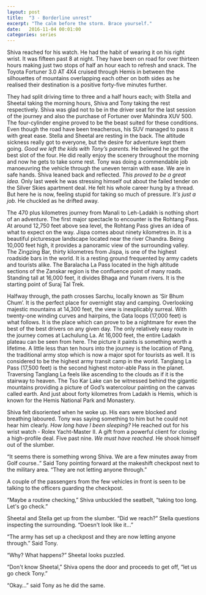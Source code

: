 ```yaml
---
layout: post
title:  "3 - Borderline unrest"
excerpt: "The calm before the storm. Brace yourself."
date:   2016-11-04 00:01:00
categories: series
---
```

Shiva reached for his watch. He had the habit of wearing it on his right wrist. It was fifteen past 8 at night. They have been on road for over thirteen hours making just two stops of half an hour each to refresh and snack. The Toyota Fortuner 3.0 AT 4X4 cruised through Hemis in between the silhouettes of mountains overlapping each other on both sides as he realised their destination is a positive forty-five minutes further.

They had split driving time to three and a half hours each; with Stella and Sheetal taking the morning hours, Shiva and Tony taking the rest respectively. Shiva was glad not to be in the driver seat for the last session of the journey and also the purchase of Fortuner over Mahindra XUV 500. The four-cylinder engine proved to be the beast suited for these conditions. Even though the road have been treacherous, his SUV managed to pass it with great ease. Stella and Sheetal are resting in the back. The altitude sickness really got to everyone, but the desire for adventure kept them going. *Good we left the kids with Tony’s parents.* He believed he got the best slot of the four. He did really enjoy the scenery throughout the morning and now he gets to take some rest. Tony was doing a commendable job manoeuvring the vehicle through the uneven terrain with ease. We are in safe hands. Shiva leaned back and reflected. *This proved to be a great idea.* Only last week he was stressing himself out about the failed tender on the Silver Skies apartment deal. He felt his whole career hung by a thread. But here he is now, feeling stupid for taking so much of pressure. *It's just a job.* He chuckled as he drifted away.

The 470 plus kilometres journey from Manali to Leh-Ladakh is nothing short of an adventure. The first major spectacle to encounter is the Rohtang Pass. At around 12,750 feet above sea level, the Rohtang Pass gives an idea of what to expect on the way. Jispa comes about ninety kilometres in. It is a beautiful picturesque landscape located near the river Chandra. Being 10,000 feet high, it provides a panoramic view of the surrounding valley. The Zingzing Bar, thirty kilometres from Jispa, is one of the highest roadside bars in the world. It is a resting ground frequented by army cadets and tourists alike. The Baralacha La Pass located in the high altitude sections of the Zanskar region is the confluence point of many roads. Standing tall at 16,000 feet, it divides Bhaga and Yunam rivers. It is the starting point of Suraj Tal Trek.

Halfway through, the path crosses Sarchu, locally known as ‘Sir Bhum Chum’. It is the perfect place for overnight stay and camping. Overlooking majestic mountains at 14,300 feet, the view is inexplicably surreal. With twenty-one winding curves and hairpins, the Gata loops (17,000 feet) is what follows. It is the place which can prove to be a nightmare for even the best of the best drivers on any given day. The only relatively easy route in the journey comes at Lachulung La. At 16,000 feet, the entire Ladakh plateau can be seen from here. The picture it paints is something worth a lifetime. A little less than ten hours into the journey is the location of Pang, the traditional army stop which is now a major spot for tourists as well. It is considered to be the highest army transit camp in the world. Tanglang La Pass (17,500 feet) is the second highest motor-able Pass in the planet. Traversing Tanglang La feels like ascending to the clouds as if it is the stairway to heaven. The Tso Kar Lake can be witnessed behind the gigantic mountains providing a picture of God’s watercolour painting on the canvas called earth. And just about forty kilometres from Ladakh is Hemis, which is known for the Hemis National Park and Monastery.

Shiva felt disoriented when he woke up. His ears were blocked and breathing laboured. Tony was saying something to him but he could not hear him clearly. *How long have I been sleeping?* He reached out for his wrist watch - Rolex Yacht-Master II. A gift from a powerful client for closing a high-profile deal. Five past nine. *We must have reached.* He shook himself out of the slumber.

“It seems there is something wrong Shiva. We are a few minutes away from Golf course..” Said Tony pointing forward at the makeshift checkpost next to the military area. “They are not letting anyone through.”

A couple of the passengers from the few vehicles in front is seen to be talking to the officers guarding the checkpost.

“Maybe a routine checking,” Shiva unbuckled the seatbelt, “taking too long. Let's go check.”

Sheetal and Stella get up from the slumber. “Did we reach?” Stella questions inspecting the surrounding. “Doesn't look like it…”

“The army has set up a checkpost and they are now letting anyone through.” Said Tony.

“Why? What happens?” Sheetal looks puzzled.

“Don't know Sheetal,” Shiva opens the door and proceeds to get off, “let us go check Tony.”

“Okay…” said Tony as he did the same.